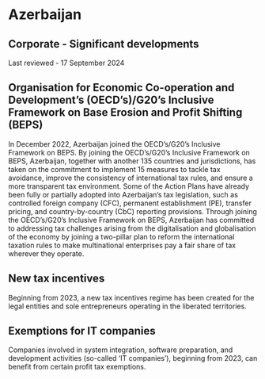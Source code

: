# Azerbaijan
## Corporate - Significant developments
Last reviewed - 17 September 2024
## Organisation for Economic Co-operation and Development’s (OECD’s)/G20’s Inclusive Framework on Base Erosion and Profit Shifting (BEPS)
In December 2022, Azerbaijan joined the OECD’s/G20’s Inclusive Framework on BEPS.
By joining the OECD’s/G20’s Inclusive Framework on BEPS, Azerbaijan, together with another 135 countries and jurisdictions, has taken on the commitment to implement 15 measures to tackle tax avoidance, improve the consistency of international tax rules, and ensure a more transparent tax environment.
Some of the Action Plans have already been fully or partially adopted into Azerbaijan’s tax legislation, such as controlled foreign company (CFC), permanent establishment (PE), transfer pricing, and country-by-country (CbC) reporting provisions.
Through joining the OECD’s/G20’s Inclusive Framework on BEPS, Azerbaijan has committed to addressing tax challenges arising from the digitalisation and globalisation of the economy by joining a two-pillar plan to reform the international taxation rules to make multinational enterprises pay a fair share of tax wherever they operate.
## New tax incentives
Beginning from 2023, a new tax incentives regime has been created for the legal entities and sole entrepreneurs operating in the liberated territories.
## Exemptions for IT companies
Companies involved in system integration, software preparation, and development activities (so-called ‘IT companies’), beginning from 2023, can benefit from certain profit tax exemptions. 
